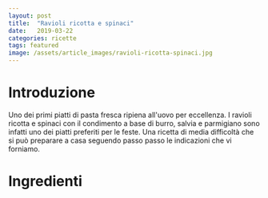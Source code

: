 ```yaml
---
layout: post
title:  "Ravioli ricotta e spinaci"
date:   2019-03-22 
categories: ricette
tags: featured
image: /assets/article_images/ravioli-ricotta-spinaci.jpg
---
```


# Introduzione

Uno dei primi piatti di pasta fresca ripiena all'uovo per eccellenza.
I ravioli ricotta e spinaci con il condimento a base di burro, salvia e parmigiano sono infatti uno dei piatti preferiti per le feste.
Una ricetta di media difficoltà che si può preparare a casa seguendo passo passo le indicazioni che vi forniamo. 

# Ingredienti
